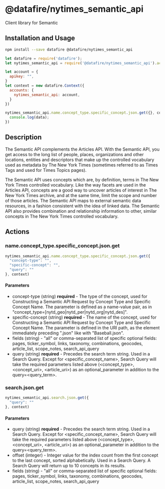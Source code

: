 # @datafire/nytimes_semantic_api

Client library for Semantic

## Installation and Usage
```bash
npm install --save datafire @datafire/nytimes_semantic_api
```

```js
let datafire = require('datafire');
let nytimes_semantic_api = require('@datafire/nytimes_semantic_api').actions;

let account = {
  apikey: "",
}
let context = new datafire.Context({
  accounts: {
    nytimes_semantic_api: account,
  }
})

nytimes_semantic_api.name.concept_type.specific_concept.json.get({}, context).then(data => {
  console.log(data);
})
```

## Description
The Semantic API complements the Articles API. With the Semantic API, you get access to the long list of people, places, organizations and other locations, entities and descriptors that make up the controlled vocabulary used as metadata by The New York Times (sometimes referred to as Times Tags and used for Times Topics pages).

The Semantic API uses concepts which are, by definition, terms in The New York Times controlled vocabulary. Like the way facets are used in the Articles API, concepts are a good way to uncover articles of interest in The New York Times archive, and at the same time, limit the scope and number of those articles. The Semantic API maps to external semantic data resources, in a fashion consistent with the idea of linked data. The Semantic API also provides combination and relationship information to other, similar concepts in The New York Times controlled vocabulary.


## Actions
### name.concept_type.specific_concept.json.get



```js
nytimes_semantic_api.name.concept_type.specific_concept.json.get({
  "concept-type": "",
  "specific-concept": "",
  "query": ""
}, context)
```

#### Parameters
* concept-type (string) **required** - The type of the concept, used for Constructing a Semantic API Request by Concept Type and Specific Concept Name. The parameter is defined as a name-value pair, as in "concept_type=[nytd_geo|nytd_per|nytd_org|nytd_des]".
* specific-concept (string) **required** - The name of the concept, used for Constructing a Semantic API Request by Concept Type and Specific Concept Name. The parameter is defined in the URI path, as the element immediately preceding ".json" like with "Baseball.json".
* fields (string) - "all" or comma-separated list of specific optional fields: pages, ticker_symbol, links, taxonomy, combinations, geocodes, article_list, scope_notes, search_api_query
* query (string) **required** - Precedes the search term string. Used in a Search Query. Except for &lt;specific_concept_name&gt;, Search Query will take the required parameters listed above (&lt;concept_type&gt;, &lt;concept_uri&gt;, &lt;article_uri&gt;) as an optional_parameter in addition to the query=&lt;query_term&gt;.

### search.json.get



```js
nytimes_semantic_api.search.json.get({
  "query": ""
}, context)
```

#### Parameters
* query (string) **required** - Precedes the search term string. Used in a Search Query. Except for &lt;specific_concept_name&gt;, Search Query will take the required parameters listed above (&lt;concept_type&gt;, &lt;concept_uri&gt;, &lt;article_uri&gt;) as an optional_parameter in addition to the query=&lt;query_term&gt;.
* offset (integer) - Integer value for the index count from the first concept to the last concept, sorted alphabetically. Used in a Search Query. A Search Query will return up to 10 concepts in its results.
* fields (string) - "all" or comma-separated list of specific optional fields: pages, ticker_symbol, links, taxonomy, combinations, geocodes, article_list, scope_notes, search_api_query

